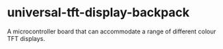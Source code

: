 # universal-tft-display-backpack
A microcontroller board that can accommodate a range of different colour TFT displays.

